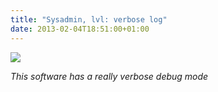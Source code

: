 ```yaml
---
title: "Sysadmin, lvl: verbose log"
date: 2013-02-04T18:51:00+01:00
---
```



![]({attach}huge-log.png)

_This software has a really verbose debug mode_

